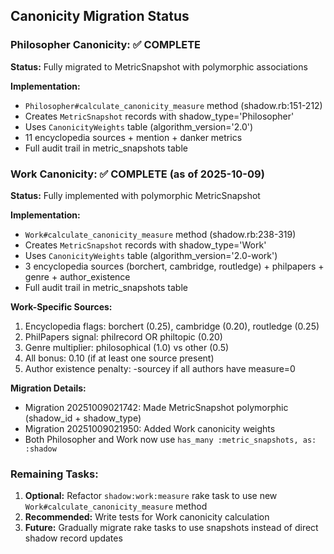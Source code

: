 
## Canonicity Migration Status

### Philosopher Canonicity: ✅ COMPLETE
**Status:** Fully migrated to MetricSnapshot with polymorphic associations

**Implementation:**
- `Philosopher#calculate_canonicity_measure` method (shadow.rb:151-212)
- Creates `MetricSnapshot` records with shadow_type='Philosopher'
- Uses `CanonicityWeights` table (algorithm_version='2.0')
- 11 encyclopedia sources + mention + danker metrics
- Full audit trail in metric_snapshots table

### Work Canonicity: ✅ COMPLETE (as of 2025-10-09)
**Status:** Fully implemented with polymorphic MetricSnapshot

**Implementation:**
- `Work#calculate_canonicity_measure` method (shadow.rb:238-319)
- Creates `MetricSnapshot` records with shadow_type='Work'
- Uses `CanonicityWeights` table (algorithm_version='2.0-work')
- 3 encyclopedia sources (borchert, cambridge, routledge) + philpapers + genre + author_existence
- Full audit trail in metric_snapshots table

**Work-Specific Sources:**
1. Encyclopedia flags: borchert (0.25), cambridge (0.20), routledge (0.25)
2. PhilPapers signal: philrecord OR philtopic (0.20)
3. Genre multiplier: philosophical (1.0) vs other (0.5)
4. All bonus: 0.10 (if at least one source present)
5. Author existence penalty: -sourcey if all authors have measure=0

**Migration Details:**
- Migration 20251009021742: Made MetricSnapshot polymorphic (shadow_id + shadow_type)
- Migration 20251009021950: Added Work canonicity weights
- Both Philosopher and Work now use `has_many :metric_snapshots, as: :shadow`

### Remaining Tasks:
1. **Optional:** Refactor `shadow:work:measure` rake task to use new `Work#calculate_canonicity_measure` method
2. **Recommended:** Write tests for Work canonicity calculation
3. **Future:** Gradually migrate rake tasks to use snapshots instead of direct shadow record updates
